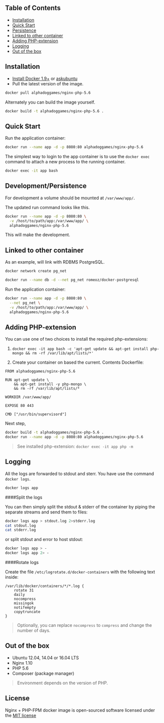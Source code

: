 Table of Contents
-------------------

 * [Installation](#installation)
 * [Quick Start](#quick-start)
 * [Persistence](#developmentpersistence)
 * [Linked to other container](#linked-to-other-container)
 * [Adding PHP-extension](#adding-php-extension) 
 * [Logging](#logging)
 * [Out of the box](#out-of-the-box)

Installation
-------------------

 * [Install Docker 1.9+](https://docs.docker.com/installation/) or [askubuntu](http://askubuntu.com/a/473720)
 * Pull the latest version of the image.
 
```bash
docker pull alphadoggames/nginx-php-5.6
```
Alternately you can build the image yourself.

```bash
docker build -t alphadoggames/nginx-php-5.6 .
```

Quick Start
-------------------

Run the application container:

```bash
docker run --name app -d -p 8080:80 alphadoggames/nginx-php-5.6
```

The simplest way to login to the app container is to use the `docker exec` command to attach a new process to the running container.

```bash
docker exec -it app bash
```

Development/Persistence
-------------------

For development a volume should be mounted at `/var/www/app/`.

The updated run command looks like this.

```bash
docker run --name app -d -p 8080:80 \
  -v /host/to/path/app:/var/www/app/ \
  alphadoggames/nginx-php-5.6
```

This will make the development.

Linked to other container
-------------------

As an example, will link with RDBMS PostgreSQL. 

```bash
docker network create pg_net

docker run --name db -d --net pg_net romeoz/docker-postgresql
```

Run the application container:

```bash
docker run --name app -d -p 8080:80 \
  --net pg_net \
  -v /host/to/path/app:/var/www/app/ \
  alphadoggames/nginx-php-5.6
```

Adding PHP-extension
-------------------

You can use one of two choices to install the required php-extensions:

1. `docker exec -it app bash -c 'apt-get update && apt-get install php-mongo && rm -rf /var/lib/apt/lists/*'`

2. Create your container on based the current. Сontents Dockerfile:

```
FROM alphadoggames/nginx-php-5.6

RUN apt-get update \
    && apt-get install -y php-mongo \
    && rm -rf /var/lib/apt/lists/* 

WORKDIR /var/www/app/

EXPOSE 80 443

CMD ["/usr/bin/supervisord"]
```

Next step,

```bash
docker build -t alphadoggames/nginx-php-5.6 .
docker run --name app -d -p 8080:80 alphadoggames/nginx-php-5.6
```

>See installed php-extension: `docker exec -it app php -m`

Logging
-------------------

All the logs are forwarded to stdout and sterr. You have use the command `docker logs`.

```bash
docker logs app
```

####Split the logs

You can then simply split the stdout & stderr of the container by piping the separate streams and send them to files:

```bash
docker logs app > stdout.log 2>stderr.log
cat stdout.log
cat stderr.log
```

or split stdout and error to host stdout:

```bash
docker logs app > -
docker logs app 2> -
```

####Rotate logs

Create the file `/etc/logrotate.d/docker-containers` with the following text inside:

```
/var/lib/docker/containers/*/*.log {
    rotate 31
    daily
    nocompress
    missingok
    notifempty
    copytruncate
}
```
> Optionally, you can replace `nocompress` to `compress` and change the number of days.

Out of the box
-------------------
 * Ubuntu 12.04, 14.04 or 16.04 LTS
 * Nginx 1.10
 * PHP 5.6
 * Composer (package manager)

>Environment depends on the version of PHP.

License
-------------------

Nginx + PHP-FPM docker image is open-sourced software licensed under the [MIT license](http://opensource.org/licenses/MIT)